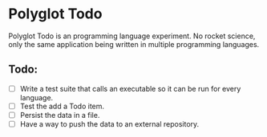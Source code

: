 # Polyglot Todo

Polyglot Todo is an programming language experiment. No rocket science, only the same application being written in multiple programming languages.

## Todo:

- [ ] Write a test suite that calls an executable so it can be run for every language.
- [ ] Test the add a Todo item.
- [ ] Persist the data in a file.
- [ ] Have a way to push the data to an external repository.

